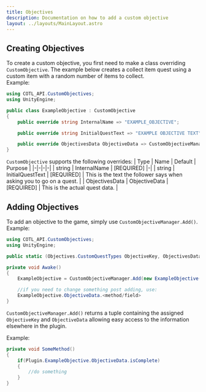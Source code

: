 ```yaml
---
title: Objectives
description: Documentation on how to add a custom objective
layout: ../layouts/MainLayout.astro
---
```


## Creating Objectives

To create a custom objective, you first need to make a class overriding `CustomObjective`. The example below creates a collect item quest using a custom item with a random number of items to collect.  
Example:

```csharp
using COTL_API.CustomObjectives;
using UnityEngine;
```

```csharp
public class ExampleObjective : CustomObjective
{
    public override string InternalName => "EXAMPLE_OBJECTIVE";

    public override string InitialQuestText => "EXAMPLE OBJECTIVE TEXT";

    public override ObjectivesData ObjectiveData => CustomObjectiveManager.Objective.CollectItem(ObjectiveKey, Plugin.ExampleItem, Random.Range(15, 26), false, FollowerLocation.Dungeon1_1, 4800f);
}
```

`CustomObjective` supports the following overrides:
| Type | Name | Default | Purpose |
|-|-|-|-|
| string | InternalName | \[REQUIRED\] |-|
| string | InitialQuestText | \[REQUIRED\] | This is the text the follower says when asking you to go on a quest. |
| ObjectivesData | ObjectiveData | \[REQUIRED\] | This is the actual quest data. |

## Adding Objectives

To add an objective to the game, simply use `CustomObjectiveManager.Add()`.  
Example:

```csharp
using COTL_API.CustomObjectives;
using UnityEngine;

public static (Objectives.CustomQuestTypes ObjectiveKey, ObjectivesData ObjectiveData) ExampleObjective { get; private set; }
```

```csharp
private void Awake()
{
    ExampleObjective = CustomObjectiveManager.Add(new ExampleObjective());

    //if you need to change something post adding, use:
    ExampleObjective.ObjectiveData.<method/field>
}
```

`CustomObjectiveManager.Add()` returns a tuple containing the assigned `ObjectiveKey` and `ObjectiveData` allowing easy access to the information elsewhere in the plugin.

Example:

```csharp
private void SomeMethod()
{
    if(Plugin.ExampleObjective.ObjectiveData.isComplete)
    {
        //do something
    }
}
```
